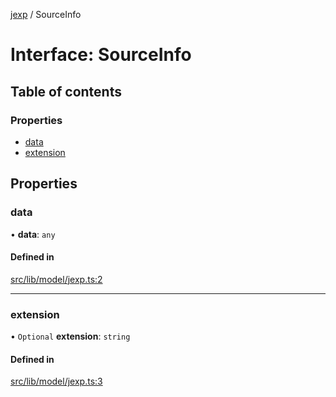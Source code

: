 [jexp](../README.md) / SourceInfo

# Interface: SourceInfo

## Table of contents

### Properties

- [data](SourceInfo.md#data)
- [extension](SourceInfo.md#extension)

## Properties

### data

• **data**: `any`

#### Defined in

[src/lib/model/jexp.ts:2](https://github.com/data7expressions/jexp/blob/634e26e/src/lib/model/jexp.ts#L2)

___

### extension

• `Optional` **extension**: `string`

#### Defined in

[src/lib/model/jexp.ts:3](https://github.com/data7expressions/jexp/blob/634e26e/src/lib/model/jexp.ts#L3)
